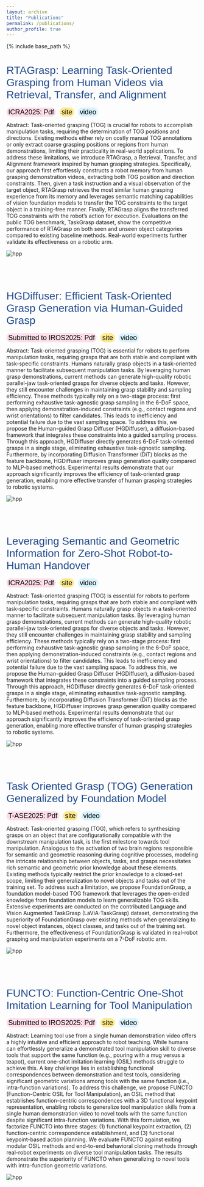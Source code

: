 ```yaml
---
layout: archive
title: "Publications"
permalink: /publications/
author_profile: true
---
```


{% include base_path %}


<html>

<style>
h1.page1 {
  font-size: 28px; /* Increased font size */
  color: #224b8d;
  font-weight: inherit; /* Optional: make it bold */
  font-family: Arial, sans-serif; /* Apply a font family */
}

  .custom-link {
    background-color: #e0e0e0; /* Light grey background */
    border-radius: 20px; /* Rounded corners */
    padding: 2px 5px; /* Padding around the text */
    color: #000; /* Text color */
    text-decoration: none; /* Remove underline */
    font-family: Arial, sans-serif; /* Font style */
    font-size: 18px; /* Font size */
    margin-right: 6px; /* Space between buttons */
  }


  .custom-link.arxiv {
    background-color: #ffdde8; /* Color for arxiv */
  }

  .custom-link.web {
    background-color: #ffe88b; /* Color for web */
  }

  .custom-link.video {
    background-color: #d8f2ff; /* Color for web */
  }

</style>

<h1 id="work1" class="page1" >RTAGrasp: Learning Task-Oriented Grasping from Human Videos via Retrieval, Transfer, and Alignment</h1>
<a href="https://arxiv.org/pdf/2409.16033" target="_blank" class="custom-link arxiv">ICRA2025: Pdf</a>
<a href="https://sites.google.com/view/rtagrasp/home"  target="_blank" class="custom-link web">site</a>
<a href="https://youtu.be/kjbltBw84Rg" target="_blank" class="custom-link video">video</a>
<p>
Abstract: Task-oriented grasping (TOG) is crucial for robots to accomplish manipulation tasks, requiring the determination of TOG positions and directions. Existing methods either rely on costly manual TOG annotations or only extract coarse grasping positions or regions from human demonstrations, limiting their practicality in real-world applications. To address these limitations, we introduce RTAGrasp, a Retrieval, Transfer, and Alignment framework inspired by human grasping strategies. Specifically, our approach first effortlessly constructs a robot memory from human grasping demonstration videos, extracting both TOG position and direction constraints. Then, given a task instruction and a visual observation of the target object, RTAGrasp retrieves the most similar human grasping experience from its memory and leverages semantic matching capabilities of vision foundation models to transfer the TOG constraints to the target object in a training-free manner. Finally, RTAGrasp aligns the transferred TOG constraints with the robot’s action for execution. Evaluations on the public TOG benchmark, TaskGrasp dataset, show the competitive performance of RTAGrasp on both seen and unseen object categories compared to existing baseline methods. Real-world experiments further validate its effectiveness on a robotic arm. 
</p>
<img src="../images/rtagrasp_pub.png" alt="hpp" style="border-style: none" >

<br><br>

<h1 id="work2" class="page1" >HGDiffuser: Efficient Task-Oriented Grasp Generation via Human-Guided Grasp</h1>
<a href="https://arxiv.org/pdf/2503.00508" target="_blank" class="custom-link arxiv">Submitted to IROS2025: Pdf</a>
<a href="https://sites.google.com/view/hgdiffuser"  target="_blank" class="custom-link web">site</a>
<a href="https://youtu.be/fUt6cE9SZoY" target="_blank" class="custom-link video">video</a>
<p>
Abstract: Task-oriented grasping (TOG) is essential for robots to perform manipulation tasks, requiring grasps that are both stable and compliant with task-specific constraints. Humans naturally grasp objects in a task-oriented manner to facilitate subsequent manipulation tasks. By leveraging human grasp demonstrations, current methods can generate high-quality robotic parallel-jaw task-oriented grasps for diverse objects and tasks. However, they still encounter challenges in maintaining grasp stability and sampling efficiency. These methods typically rely on a two-stage process: first performing exhaustive task-agnostic grasp sampling in the 6-DoF space, then applying demonstration-induced constraints (e.g., contact regions and wrist orientations) to filter candidates. This leads to inefficiency and potential failure due to the vast sampling space. To address this, we propose the Human-guided Grasp Diffuser (HGDiffuser), a diffusion-based framework that integrates these constraints into a guided sampling process. Through this approach, HGDiffuser directly generates 6-DoF task-oriented grasps in a single stage, eliminating exhaustive task-agnostic sampling. Furthermore, by incorporating Diffusion Transformer (DiT) blocks as the feature backbone, HGDiffuser improves grasp generation quality compared to MLP-based methods. Experimental results demonstrate that our approach significantly improves the efficiency of task-oriented grasp generation, enabling more effective transfer of human grasping strategies to robotic systems.
</p>
<img src="../images/hgdiffuser_pub.png" alt="hpp" style="border-style: none" >

<br><br>

<h1 id="work3" class="page1" >Leveraging Semantic and Geometric Information for Zero-Shot Robot-to-Human Handover</h1>
<a href="https://arxiv.org/pdf/2409.17621" target="_blank" class="custom-link arxiv">ICRA2025: Pdf</a>
<a href="https://sites.google.com/view/vlm-handover/"  target="_blank" class="custom-link web">site</a>
<a href="https://youtu.be/_Q36TWdC59Q" target="_blank" class="custom-link video">video</a>
<p>
Abstract: Task-oriented grasping (TOG) is essential for robots to perform manipulation tasks, requiring grasps that are both stable and compliant with task-specific constraints. Humans naturally grasp objects in a task-oriented manner to facilitate subsequent manipulation tasks. By leveraging human grasp demonstrations, current methods can generate high-quality robotic parallel-jaw task-oriented grasps for diverse objects and tasks. However, they still encounter challenges in maintaining grasp stability and sampling efficiency. These methods typically rely on a two-stage process: first performing exhaustive task-agnostic grasp sampling in the 6-DoF space, then applying demonstration-induced constraints (e.g., contact regions and wrist orientations) to filter candidates. This leads to inefficiency and potential failure due to the vast sampling space. To address this, we propose the Human-guided Grasp Diffuser (HGDiffuser), a diffusion-based framework that integrates these constraints into a guided sampling process. Through this approach, HGDiffuser directly generates 6-DoF task-oriented grasps in a single stage, eliminating exhaustive task-agnostic sampling. Furthermore, by incorporating Diffusion Transformer (DiT) blocks as the feature backbone, HGDiffuser improves grasp generation quality compared to MLP-based methods. Experimental results demonstrate that our approach significantly improves the efficiency of task-oriented grasp generation, enabling more effective transfer of human grasping strategies to robotic systems.
</p>
<img src="../images/handover_pub.png" alt="hpp" style="border-style: none" >

<br><br>

<h1 id="work4" class="page1" >Task Oriented Grasp (TOG) Generation Generalized by Foundation Model</h1>
<a href="https://arxiv.org/abs/2404.10399" target="_blank" class="custom-link arxiv">T-ASE2025: Pdf</a>
<a href="https://sites.google.com/view/foundationgrasp"  target="_blank" class="custom-link web">site</a>
<a href="https://youtu.be/B6iTa6BRB1w" target="_blank" class="custom-link video">video</a>
<p>
Abstract: Task-oriented grasping (TOG), which refers to synthesizing grasps on an object that are configurationally compatible with the downstream manipulation task, is the first milestone towards tool manipulation. Analogous to the activation of two brain regions responsible for semantic and geometric reasoning during cognitive processes, modeling the intricate relationship between objects, tasks, and grasps necessitates rich semantic and geometric prior knowledge about these elements. Existing methods typically restrict the prior knowledge to a closed-set scope, limiting their generalization to novel objects and tasks out of the training set. To address such a limitation, we propose FoundationGrasp, a foundation model-based TOG framework that leverages the open-ended knowledge from foundation models to learn generalizable TOG skills. Extensive experiments are conducted on the contributed Language and Vision Augmented TaskGrasp (LaViA-TaskGrasp) dataset, demonstrating the superiority of FoundationGrasp over existing methods when generalizing to novel object instances, object classes, and tasks out of the training set. Furthermore, the effectiveness of FoundationGrasp is validated in real-robot grasping and manipulation experiments on a 7-DoF robotic arm.
</p>
<img src="../images/foundationgrasp_pub.png" alt="hpp" style="border-style: none" >

<br><br>

<h1 id="work5" class="page1" >FUNCTO: Function-Centric One-Shot Imitation Learning for Tool Manipulation</h1>
<a href="https://arxiv.org/pdf/2502.11744" target="_blank" class="custom-link arxiv">Submitted to IROS2025: Pdf</a>
<a href="https://sites.google.com/view/functo"  target="_blank" class="custom-link web">site</a>
<a href="https://youtu.be/E_NXAZKRvWk" target="_blank" class="custom-link video">video</a>
<p>
Abstract: Learning tool use from a single human demonstration video offers a highly intuitive and efficient approach to robot teaching. While humans can effortlessly generalize a demonstrated tool manipulation skill to diverse tools that support the same function (e.g., pouring with a mug versus a teapot), current one-shot imitation learning (OSIL) methods struggle to achieve this. A key challenge lies in establishing functional correspondences between demonstration and test tools, considering significant geometric variations among tools with the same function (i.e., intra-function variations). To address this challenge, we propose FUNCTO (Function-Centric OSIL for Tool Manipulation), an OSIL method that establishes function-centric correspondences with a 3D functional keypoint representation, enabling robots to generalize tool manipulation skills from a single human demonstration video to novel tools with the same function despite significant intra-function variations. With this formulation, we factorize FUNCTO into three stages: (1) functional keypoint extraction, (2) function-centric correspondence establishment, and (3) functional keypoint-based action planning. We evaluate FUNCTO against exiting modular OSIL methods and end-to-end behavioral cloning methods through real-robot experiments on diverse tool manipulation tasks. The results demonstrate the superiority of FUNCTO when generalizing to novel tools with intra-function geometric variations.
</p>
<img src="../images/functo_pub.png" alt="hpp" style="border-style: none" >

<br><br>






</html>